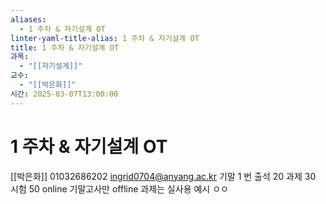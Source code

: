 ```yaml
---
aliases:
  - 1 주차 & 자기설계 OT
linter-yaml-title-alias: 1 주차 & 자기설계 OT
title: 1 주차 & 자기설계 OT
과목:
  - "[[자기설계]]"
교수:
  - "[[박은화]]"
시간: 2025-03-07T13:00:00
---
```


# 1 주차 & 자기설계 OT

[[박은화]] 01032686202 ingrid0704@anyang.ac.kr
기말 1 번
출석 20 과제 30 시험 50
online 기말고사만 offline
과제는 실사용 예시 ㅇㅇ
